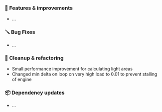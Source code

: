 ### 🚀 Features & improvements

- ...

### 🪛 Bug Fixes

- ...

### 🧽 Cleanup & refactoring

- Small performance improvement for calculating light areas
- Changed min delta on loop on very high load to 0.01 to prevent stalling of engine

### 📦 Dependency updates

- ...